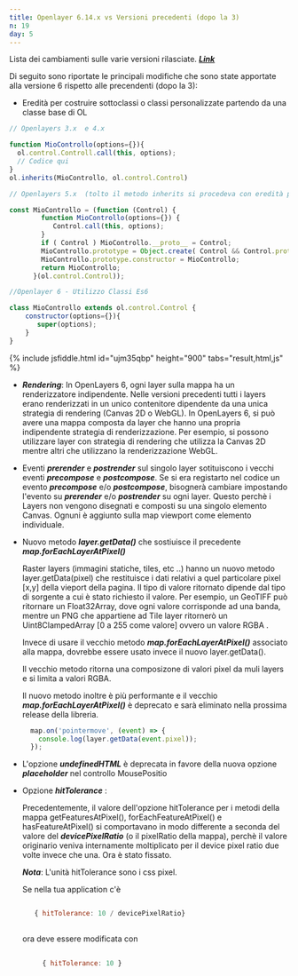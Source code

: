 ```yaml
---
title: Openlayer 6.14.x vs Versioni precedenti (dopo la 3)
n: 19
day: 5
---
```


Lista dei cambiamenti sulle varie versioni rilasciate. [***Link***](https://github.com/openlayers/openlayers/blob/main/changelog/upgrade-notes.md)

Di seguito sono riportate le principali modifiche che sono state apportate alla versione 6 rispetto alle precendenti (dopo la 3):

* Eredità per costruire sottoclassi o classi personalizzate partendo da una classe base di OL

```javascript
// Openlayers 3.x  e 4.x 

function MioControllo(options={}){
  ol.control.Controll.call(this, options);
  // Codice qui
}
ol.inherits(MioControllo, ol.control.Control)

// Openlayers 5.x  (tolto il metodo inherits si procedeva con eredità prototipale)

const MioControllo = (function (Control) {
        function MioControllo(options={}) {
           Control.call(this, options);
        }
        if ( Control ) MioControllo.__proto__ = Control;
        MioControllo.prototype = Object.create( Control && Control.prototype );
        MioControllo.prototype.constructor = MioControllo;
        return MioControllo;
      }(ol.control.Control));

//Openlayer 6 - Utilizzo Classi Es6

class MioControllo extends ol.control.Control {
    constructor(options={}){
       super(options); 
    }
}
```

{% include jsfiddle.html id="ujm35qbp" height="900" tabs="result,html,js" %}

* ***Rendering***: In OpenLayers 6, ogni layer sulla mappa ha un renderizzatore indipendente.
 Nelle versioni precedenti tutti i layers erano renderizzati in un unico contenitore dipendente da una unica strategia di rendering (Canvas 2D o WebGL).
 In OpenLayers 6, si può avere una mappa composta da layer che hanno una propria indipendente strategia di renderizzazione. Per esempio, si possono utilizzare layer con strategia di rendering che utilizza la Canvas 2D mentre altri che utilizzano la renderizzazione WebGL.
 
 * Eventi ***prerender*** e ***postrender*** sul singolo layer sotituiscono i vecchi eventi ***precompose*** e ***postcompose***.
   Se si era registarto nel codice un evento ***precompose*** e/o ***postcompose***, bisognerà cambiare impostando l'evento su ***prerender*** e/o ***postrender*** su ogni layer. Questo perchè i Layers non vengono disegnati e composti su una singolo elemento Canvas. Ognuni è aggiunto sulla map viewport come elemento individuale. 
 
* Nuovo metodo ***layer.getData()*** che sostiuisce il precedente ***map.forEachLayerAtPixel()***
  
  Raster layers (immagini statiche, tiles, etc ..) hanno un nuovo metodo layer.getData(pixel) che restituisce i dati relativi a quel particolare pixel [x,y] della vieport della pagina. 
  Il tipo di valore ritornato dipende dal tipo di sorgente a cui è stato richiesto il valore. Per esempio, un GeoTIFF può ritornare un Float32Array, dove ogni valore corrisponde ad una banda, mentre un PNG che appartiene ad Tile layer ritornerò un Uint8ClampedArray [0 a 255 come valore] ovvero un valore RGBA .
  
  Invece di usare il vecchio metodo  ***map.forEachLayerAtPixel()*** associato alla mappa, dovrebbe essere usato invece il nuovo layer.getData().
  
  Il vecchio metodo ritorna una composizone di valori pixel da muli layers e si limita a valori RGBA.
  
  Il nuovo metodo inoltre è più performante e il vecchio ***map.forEachLayerAtPixel()*** è deprecato e sarà eliminato nella prossima release della libreria.
  
  
  ```javascript
    map.on('pointermove', (event) => {
      console.log(layer.getData(event.pixel));
    });

  ```

 * L'opzione ***undefinedHTML*** è deprecata in favore della nuova opzione ***placeholder***  nel controllo MousePositio
 
 * Opzione ***hitTolerance*** :
   
   Precedentemente, il valore dell'opzione hitTolerance per i metodi della mappa getFeaturesAtPixel(), forEachFeatureAtPixel() e hasFeatureAtPixel()
   si comportavano in modo differente a seconda del valore del ***devicePixelRatio*** (o il pixelRatio della mappa), perchè il valore originario veniva internamente moltiplicato
   per il device pixel ratio due volte invece che una. Ora è stato fissato.
   
   ***Nota***: L'unità hitTolerance sono i css pixel.
   
   Se nella tua application c'è
   
   ```javascript
   
      { hitTolerance: 10 / devicePixelRatio}
 
    ```
   
   ora deve essere modificata con 
   
   ```javascript
     
        { hitTolerance: 10 }
   
      ```
